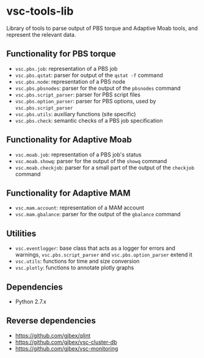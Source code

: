 vsc-tools-lib
=============
Library of tools to parse output of PBS torque and Adaptive Moab tools,
and represent the relevant data.

Functionality for PBS torque
----------------------------
* `vsc.pbs.job`: representation of a PBS job
* `vsc.pbs.qstat`: parser for output of the `qstat -f` command
* `vsc.pbs.node`: representation of a PBS node
* `vsc.pbs.pbsnodes`: parser for the output of the `pbsnodes` command
* `vsc.pbs.script_parser`: parser for PBS script files
* `vsc.pbs.option_parser`: parser for PBS options, used by
    `vsc.pbs.script_parser`
* `vsc.pbs.utils`: auxiliary functions (site specific)
* `vsc.pbs.check`: semantic checks of a PBS job specification

Functionality for Adaptive Moab
-------------------------------
* `vsc.moab.job`: representation of a PBS job's status
* `vsc.moab.showq`: parser for the output of the `showq` command
* `vsc.moab.checkjob`: parser for a small part of the output of the
    `checkjob` command

Functionality for Adaptive MAM
------------------------------
* `vsc.mam.account`: representation of a MAM account
* `vsc.mam.gbalance`: parser for the output of the `gbalance` command

Utilities
---------
* `vsc.eventlogger`: base class that acts as a logger for errors and
    warnings, `vsc.pbs.script_parser` and `vsc.pbs.option_parser` extend
    it
* `vsc.utils`: functions for time and size conversion
* `vsc.plotly`: functions to annotate plotly graphs

Dependencies
------------
* Python 2.7.x

Reverse dependencies
--------------------
* https://github.com/gjbex/qlint
* https://github.com/gjbex/vsc-cluster-db
* https://github.com/gjbex/vsc-monitoring
